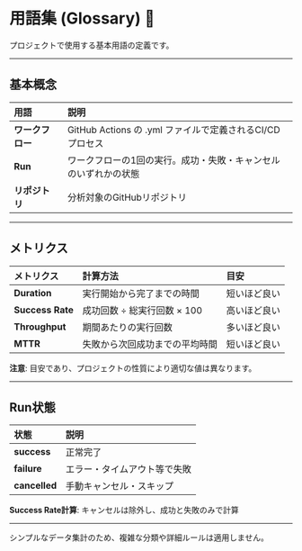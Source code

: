 # 用語集 (Glossary) 📖

プロジェクトで使用する基本用語の定義です。

---

## 基本概念

| 用語 | 説明 |
| :--- | :--- |
| **ワークフロー** | GitHub Actions の .yml ファイルで定義されるCI/CDプロセス |
| **Run** | ワークフローの1回の実行。成功・失敗・キャンセルのいずれかの状態 |
| **リポジトリ** | 分析対象のGitHubリポジトリ |

---

## メトリクス

| メトリクス | 計算方法 | 目安 |
| :--- | :--- | :--- |
| **Duration** | 実行開始から完了までの時間 | 短いほど良い |
| **Success Rate** | 成功回数 ÷ 総実行回数 × 100 | 高いほど良い |
| **Throughput** | 期間あたりの実行回数 | 多いほど良い |
| **MTTR** | 失敗から次回成功までの平均時間 | 短いほど良い |

**注意**: 目安であり、プロジェクトの性質により適切な値は異なります。

---

## Run状態

| 状態 | 説明 |
| :--- | :--- |
| **success** | 正常完了 |
| **failure** | エラー・タイムアウト等で失敗 |
| **cancelled** | 手動キャンセル・スキップ |

**Success Rate計算**: キャンセルは除外し、成功と失敗のみで計算

---

シンプルなデータ集計のため、複雑な分類や詳細ルールは適用しません。